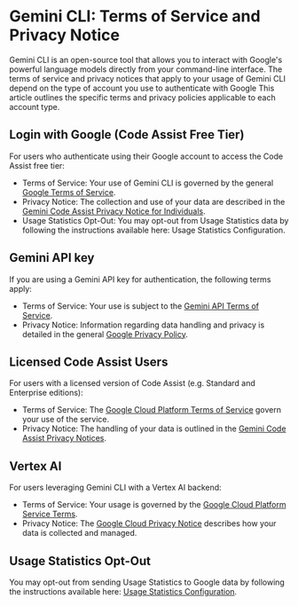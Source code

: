 # Gemini CLI: Terms of Service and Privacy Notice

Gemini CLI is an open-source tool that allows you to interact with Google's powerful language models directly from your command-line interface. The terms of service and privacy notices that apply to your usage of Gemini CLI depend on the type of account you use to authenticate with Google
This article outlines the specific terms and privacy policies applicable to each account type.

## Login with Google (Code Assist Free Tier)

For users who authenticate using their Google account to access the Code Assist free tier:
- Terms of Service: Your use of Gemini CLI is governed by the general [Google Terms of Service](https://policies.google.com/terms?hl=en-US).
- Privacy Notice: The collection and use of your data are described in the [Gemini Code Assist Privacy Notice for Individuals](https://developers.google.com/gemini-code-assist/resources/privacy-notice-gemini-code-assist-individuals).
- Usage Statistics Opt-Out: You may opt-out from Usage Statistics data by following the instructions available here: Usage Statistics Configuration.

## Gemini API key

If you are using a Gemini API key for authentication, the following terms apply:
- Terms of Service: Your use is subject to the [Gemini API Terms of Service](https://ai.google.dev/gemini-api/terms).
- Privacy Notice: Information regarding data handling and privacy is detailed in the general [Google Privacy Policy](https://policies.google.com/privacy).

## Licensed Code Assist Users

For users with a licensed version of Code Assist (e.g. Standard and Enterprise editions):
- Terms of Service: The [Google Cloud Platform Terms of Service](https://cloud.google.com/terms) govern your use of the service.
- Privacy Notice: The handling of your data is outlined in the [Gemini Code Assist Privacy Notices](https://developers.google.com/gemini-code-assist/resources/privacy-notices).

## Vertex AI

For users leveraging Gemini CLI with a Vertex AI backend:
- Terms of Service: Your usage is governed by the [Google Cloud Platform Service Terms](https://cloud.google.com/terms/service-terms/).
- Privacy Notice: The [Google Cloud Privacy Notice](https://cloud.google.com/terms/cloud-privacy-notice) describes how your data is collected and managed.

## Usage Statistics Opt-Out

You may opt-out from sending Usage Statistics to Google data by following the instructions available here: [Usage Statistics Configuration](./cli/configuration.md#usage-statistics).
